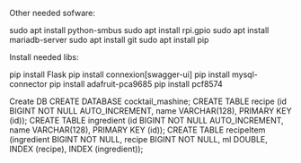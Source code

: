 
Other needed sofware:

sudo apt install python-smbus
sudo apt install rpi.gpio
sudo apt install mariadb-server
sudo apt install git
sudo apt install pip

Install needed libs:

pip install Flask
pip install connexion[swagger-ui]
pip install mysql-connector
pip install adafruit-pca9685
pip install pcf8574

Create DB
CREATE DATABASE cocktail_mashine;
CREATE TABLE recipe (id BIGINT NOT NULL AUTO_INCREMENT, name VARCHAR(128), PRIMARY KEY (id));
CREATE TABLE ingredient (id BIGINT NOT NULL AUTO_INCREMENT, name VARCHAR(128), PRIMARY KEY (id));
CREATE TABLE recipeItem (ingredient BIGINT NOT NULL, recipe BIGINT NOT NULL, ml DOUBLE, INDEX (recipe), INDEX (ingredient));